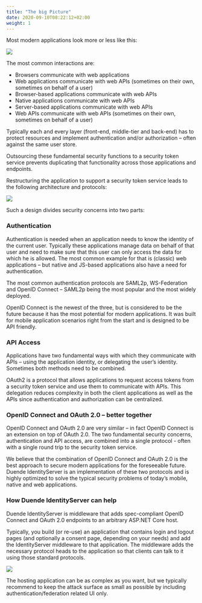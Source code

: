 ```yaml
---
title: "The big Picture"
date: 2020-09-10T08:22:12+02:00
weight: 1
---
```


Most modern applications look more or less like this:

![](../images/appArch.png)

The most common interactions are:

* Browsers communicate with web applications
* Web applications communicate with web APIs (sometimes on their own, sometimes on behalf of a user)
* Browser-based applications communicate with web APIs
* Native applications communicate with web APIs
* Server-based applications communicate with web APIs
* Web APIs communicate with web APIs (sometimes on their own, sometimes on behalf of a user)

Typically each and every layer (front-end, middle-tier and back-end) has to protect resources and
implement authentication and/or authorization – often against the same user store.

Outsourcing these fundamental security functions to a security token service prevents duplicating that functionality across those applications and endpoints.

Restructuring the application to support a security token service leads to the following architecture and protocols:

![](../images/protocols.png)

Such a design divides security concerns into two parts:

### Authentication
Authentication is needed when an application needs to know the identity of the current user.
Typically these applications manage data on behalf of that user and need to make sure that this user can only
access the data for which he is allowed. The most common example for that is (classic) web applications –
but native and JS-based applications also have a need for authentication.

The most common authentication protocols are SAML2p, WS-Federation and OpenID Connect – SAML2p being the
most popular and the most widely deployed.

OpenID Connect is the newest of the three, but is considered to be the future because it has the
most potential for modern applications. It was built for mobile application scenarios right from the start
and is designed to be API friendly.

### API Access
Applications have two fundamental ways with which they communicate with APIs – using the application identity,
or delegating the user’s identity. Sometimes both methods need to be combined.

OAuth2 is a protocol that allows applications to request access tokens from a security token service and use them
to communicate with APIs. This delegation reduces complexity in both the client applications as well as the APIs since
authentication and authorization can be centralized.

### OpenID Connect and OAuth 2.0 – better together
OpenID Connect and OAuth 2.0 are very similar – in fact OpenID Connect is an extension on top of OAuth 2.0.
The two fundamental security concerns, authentication and API access, are combined into a  single protocol - often with a single round trip to the security token service. 

We believe that the combination of OpenID Connect and OAuth 2.0 is the best approach to secure modern
applications for the foreseeable future. Duende IdentityServer is an implementation of these two protocols and is
highly optimized to solve the typical security problems of today’s mobile, native and web applications.

### How Duende IdentityServer can help
Duende IdentityServer is middleware that adds spec-compliant OpenID Connect and OAuth 2.0 endpoints to an arbitrary ASP.NET Core host.

Typically, you build (or re-use) an application that contains login and logout pages (and optionally a consent page, depending on your needs)
and add the IdentityServer middleware to that application. The middleware adds the necessary protocol heads to the application so that clients can talk to it using those standard protocols.

![](../images/middleware.png?height=30pc)

The hosting application can be as complex as you want, but we typically recommend to keep the attack surface as small as possible by including
authentication/federation related UI only.
